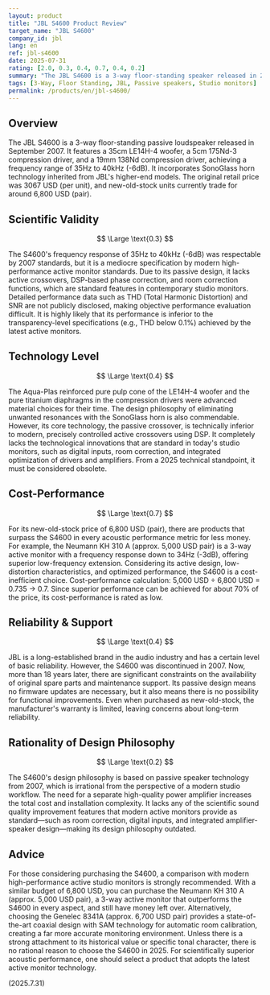 ```yaml
---
layout: product
title: "JBL S4600 Product Review"
target_name: "JBL S4600"
company_id: jbl
lang: en
ref: jbl-s4600
date: 2025-07-31
rating: [2.0, 0.3, 0.4, 0.7, 0.4, 0.2]
summary: "The JBL S4600 is a 3-way floor-standing speaker released in 2007, but it is technologically outdated compared to modern high-performance active monitors, especially in terms of functionality and rationality of design philosophy."
tags: [3-Way, Floor Standing, JBL, Passive speakers, Studio monitors]
permalink: /products/en/jbl-s4600/
---
```

## Overview

The JBL S4600 is a 3-way floor-standing passive loudspeaker released in September 2007. It features a 35cm LE14H-4 woofer, a 5cm 175Nd-3 compression driver, and a 19mm 138Nd compression driver, achieving a frequency range of 35Hz to 40kHz (-6dB). It incorporates SonoGlass horn technology inherited from JBL's higher-end models. The original retail price was 3067 USD (per unit), and new-old-stock units currently trade for around 6,800 USD (pair).

## Scientific Validity

$$ \Large \text{0.3} $$

The S4600's frequency response of 35Hz to 40kHz (-6dB) was respectable by 2007 standards, but it is a mediocre specification by modern high-performance active monitor standards. Due to its passive design, it lacks active crossovers, DSP-based phase correction, and room correction functions, which are standard features in contemporary studio monitors. Detailed performance data such as THD (Total Harmonic Distortion) and SNR are not publicly disclosed, making objective performance evaluation difficult. It is highly likely that its performance is inferior to the transparency-level specifications (e.g., THD below 0.1%) achieved by the latest active monitors.

## Technology Level

$$ \Large \text{0.4} $$

The Aqua-Plas reinforced pure pulp cone of the LE14H-4 woofer and the pure titanium diaphragms in the compression drivers were advanced material choices for their time. The design philosophy of eliminating unwanted resonances with the SonoGlass horn is also commendable. However, its core technology, the passive crossover, is technically inferior to modern, precisely controlled active crossovers using DSP. It completely lacks the technological innovations that are standard in today's studio monitors, such as digital inputs, room correction, and integrated optimization of drivers and amplifiers. From a 2025 technical standpoint, it must be considered obsolete.

## Cost-Performance

$$ \Large \text{0.7} $$

For its new-old-stock price of 6,800 USD (pair), there are products that surpass the S4600 in every acoustic performance metric for less money. For example, the Neumann KH 310 A (approx. 5,000 USD pair) is a 3-way active monitor with a frequency response down to 34Hz (-3dB), offering superior low-frequency extension. Considering its active design, low-distortion characteristics, and optimized performance, the S4600 is a cost-inefficient choice. Cost-performance calculation: 5,000 USD ÷ 6,800 USD = 0.735 → 0.7. Since superior performance can be achieved for about 70% of the price, its cost-performance is rated as low.

## Reliability & Support

$$ \Large \text{0.4} $$

JBL is a long-established brand in the audio industry and has a certain level of basic reliability. However, the S4600 was discontinued in 2007. Now, more than 18 years later, there are significant constraints on the availability of original spare parts and maintenance support. Its passive design means no firmware updates are necessary, but it also means there is no possibility for functional improvements. Even when purchased as new-old-stock, the manufacturer's warranty is limited, leaving concerns about long-term reliability.

## Rationality of Design Philosophy

$$ \Large \text{0.2} $$

The S4600's design philosophy is based on passive speaker technology from 2007, which is irrational from the perspective of a modern studio workflow. The need for a separate high-quality power amplifier increases the total cost and installation complexity. It lacks any of the scientific sound quality improvement features that modern active monitors provide as standard—such as room correction, digital inputs, and integrated amplifier-speaker design—making its design philosophy outdated.

## Advice

For those considering purchasing the S4600, a comparison with modern high-performance active studio monitors is strongly recommended. With a similar budget of 6,800 USD, you can purchase the Neumann KH 310 A (approx. 5,000 USD pair), a 3-way active monitor that outperforms the S4600 in every aspect, and still have money left over. Alternatively, choosing the Genelec 8341A (approx. 6,700 USD pair) provides a state-of-the-art coaxial design with SAM technology for automatic room calibration, creating a far more accurate monitoring environment. Unless there is a strong attachment to its historical value or specific tonal character, there is no rational reason to choose the S4600 in 2025. For scientifically superior acoustic performance, one should select a product that adopts the latest active monitor technology.

(2025.7.31)
